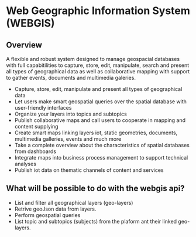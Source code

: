 # Web Geographic Information System (WEBGIS)

## Overview
A flexible and robust system designed to manage geospacial databases with full capabitilities to capture, store, edit, manipulate, search and present all types of geographical data as well as collaborative mapping with support to gather events, documents and multimedia galeries.

- Capture, store, edit, manipulate and present all types of geographical data
- Let users make smart geospatial queries over the spatial database with user-friendly interfaces
- Organize your layers into topics and subtopics
- Publish collaborative maps and call users to cooperate in mapping and content supplying
- Create smart maps linking layers iot, static geometries, documents, multimedia galleries, events and much more
- Take a complete overview about the characteristics of spatial databases from dashboards
- Integrate maps into business process management to support technical analyses
- Publish iot data on thematic channels of content and services


## What will be possible to do with the webgis api?
- List and filter all geographical layers (geo-layers)
- Retrive geoJson data from layers.
- Perform geospatial queries
- List topic and subtopics (subjects) from the plaform ant their linked geo-layers.
